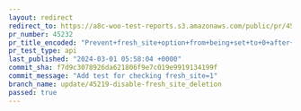 ```yaml
---
layout: redirect
redirect_to: https://a8c-woo-test-reports.s3.amazonaws.com/public/pr/45232/api/index.html
pr_number: 45232
pr_title_encoded: "Prevent+fresh_site+option+from+being+set+to+0+after+WooCommerce+installation"
pr_test_type: api
last_published: "2024-03-01 05:58:04 +0000"
commit_sha: f7d9c3078926da621806f9e7c019e9919134199f
commit_message: "Add test for checking fresh_site=1"
branch_name: update/45219-disable-fresh_site_deletion
passed: true
---
```

